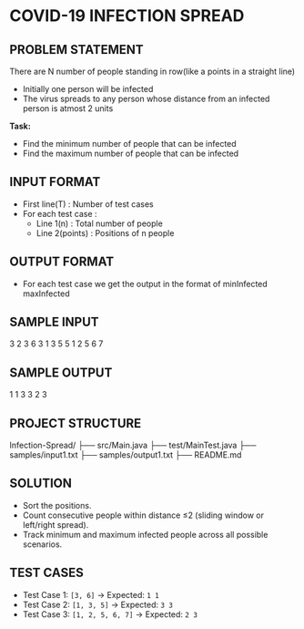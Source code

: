 # COVID-19 INFECTION SPREAD

## PROBLEM STATEMENT
There are N number of people standing in row(like a points in a straight line)
- Initially one person will be infected
- The virus spreads to any person whose distance from an infected person is atmost 2 units
  
**Task:**
- Find the minimum number of people that can be infected 
- Find the maximum number of people that can be infected

## INPUT FORMAT
- First line(T) : Number of test cases
- For each test case :
  - Line 1(n) : Total number of people
  - Line 2(points) : Positions of n people

## OUTPUT FORMAT 
- For each test case we get the output in the format of
    minInfected maxInfected

## SAMPLE INPUT
 3           <!-- Test cases (T) -->
 2           <!-- First TestCase (n) -->
 3 6         <!-- Positions (points) -->
 3           <!-- Second TestCase (n) -->
 1 3 5       <!-- Positions (points) -->
 5           <!-- Third TestCase (n) -->
 1 2 5 6 7   <!-- Positions (points)-->

## SAMPLE OUTPUT
 1 1         <!-- minInfected,maxInfected of TestCase1 -->
 3 3         <!-- minInfected,maxInfected of TestCase2 -->
 2 3         <!-- minInfected,maxInfected of TestCase3 -->

## PROJECT STRUCTURE
 Infection-Spread/
├── src/Main.java           <!-- main code -->
├── test/MainTest.java      <!-- optional test cases -->
├── samples/input1.txt
├── samples/output1.txt
├── README.md               <!-- this file -->
              
## SOLUTION
- Sort the positions.
- Count consecutive people within distance ≤2 (sliding window or left/right spread).
- Track minimum and maximum infected people across all possible scenarios.

## TEST CASES
- Test Case 1: `[3, 6]` → Expected: `1 1`  
- Test Case 2: `[1, 3, 5]` → Expected: `3 3`  
- Test Case 3: `[1, 2, 5, 6, 7]` → Expected: `2 3`

